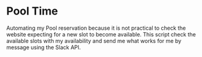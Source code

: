 # Pool Time

Automating my Pool reservation because it is not practical to check the website expecting for a new slot to become available.
This script check the available slots with my availability and send me what works for me by message using the Slack API.